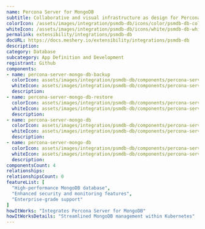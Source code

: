 ```yaml
---
name: Percona Server for MongoDB
subtitle: Collaborative and visual infrastructure as design for Percona Server for MongoDB
colorIcon: /assets/images/integration/psmdb-db/icons/color/psmdb-db-color.svg
whiteIcon: /assets/images/integration/psmdb-db/icons/white/psmdb-db-white.svg
permalink: extensibility/integrations/psmdb-db
docURL: https://docs.meshery.io/extensibility/integrations/psmdb-db
description: 
category: Database
subcategory: App Definition and Development
registrant: Github
components: 
- name: percona-server-mongo-db-backup
  colorIcon: assets/images/integration/psmdb-db/components/percona-server-mongo-db-backup/icons/color/percona-server-mongo-db-backup-color.svg
  whiteIcon: assets/images/integration/psmdb-db/components/percona-server-mongo-db-backup/icons/white/percona-server-mongo-db-backup-white.svg
  description: 
- name: percona-server-mongo-db-restore
  colorIcon: assets/images/integration/psmdb-db/components/percona-server-mongo-db-restore/icons/color/percona-server-mongo-db-restore-color.svg
  whiteIcon: assets/images/integration/psmdb-db/components/percona-server-mongo-db-restore/icons/white/percona-server-mongo-db-restore-white.svg
  description: 
- name: percona-server-mongo-db
  colorIcon: assets/images/integration/psmdb-db/components/percona-server-mongo-db/icons/color/percona-server-mongo-db-color.svg
  whiteIcon: assets/images/integration/psmdb-db/components/percona-server-mongo-db/icons/white/percona-server-mongo-db-white.svg
  description: 
- name: percona-server-mongo-db
  colorIcon: assets/images/integration/psmdb-db/components/percona-server-mongo-db/icons/color/percona-server-mongo-db-color.svg
  whiteIcon: assets/images/integration/psmdb-db/components/percona-server-mongo-db/icons/white/percona-server-mongo-db-white.svg
  description: 
componentsCount: 4
relationships: 
relationshipsCount: 0
featureList: [
  "High-performance MongoDB database",
  "Enhanced security and monitoring features",
  "Enterprise-grade support"
]
howItWorks: "Integrates Percona Server for MongoDB"
howItWorksDetails: "Streamlined MongoDB management within Kubernetes"
---
```

